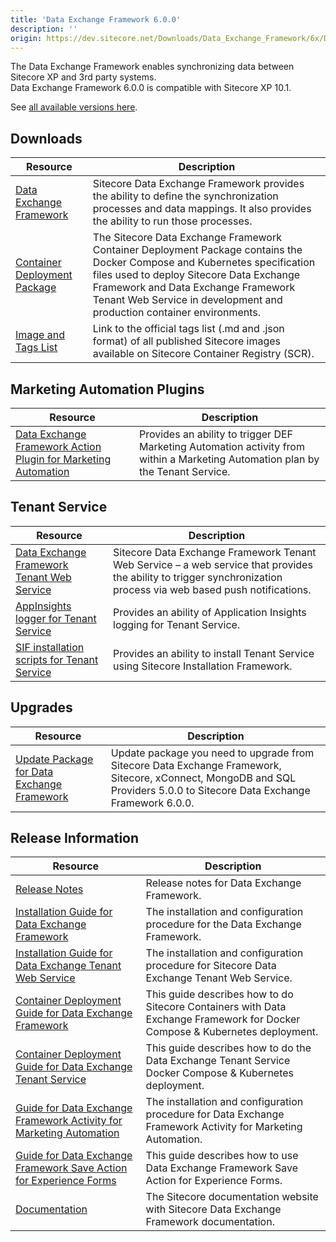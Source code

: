 ```yaml
---
title: 'Data Exchange Framework 6.0.0'
description: ''
origin: https://dev.sitecore.net/Downloads/Data_Exchange_Framework/6x/Data_Exchange_Framework_600
---
```


The Data Exchange Framework enables synchronizing data between Sitecore XP and 3rd party systems.\
Data Exchange Framework 6.0.0 is compatible with Sitecore XP 10.1.

See [all available versions here](/downloads/Data_Exchange_Framework).

## Downloads

| Resource                                                                                                                                                                                               | Description                                                                                                                                                                                                                                                                           |
| ------------------------------------------------------------------------------------------------------------------------------------------------------------------------------------------------------ | ------------------------------------------------------------------------------------------------------------------------------------------------------------------------------------------------------------------------------------------------------------------------------------- |
| [Data Exchange Framework](https://scdp.blob.core.windows.net/downloads/Data%20Exchange%20Framework/6x/Data%20Exchange%20Framework%20600/Secure/Data%20Exchange%20Framework%206.0.0%20rev.%2001537.zip) | Sitecore Data Exchange Framework provides the ability to define the synchronization processes and data mappings. It also provides the ability to run those processes.                                                                                                                 |
| [Container Deployment Package](https://github.com/Sitecore/container-deployment/releases/tag/def%2F6.0.0.01537.153)                                                                                    | The Sitecore Data Exchange Framework Container Deployment Package contains the Docker Compose and Kubernetes specification files used to deploy Sitecore Data Exchange Framework and Data Exchange Framework Tenant Web Service in development and production container environments. |
| [Image and Tags List](https://github.com/Sitecore/docker-images/tree/master/tags)                                                                                                                      | Link to the official tags list (.md and .json format) of all published Sitecore images available on Sitecore Container Registry (SCR).                                                                                                                                                |

## Marketing Automation Plugins

| Resource                                                                                                                                                                                                                                                                                                     | Description                                                                                                                     |
| ------------------------------------------------------------------------------------------------------------------------------------------------------------------------------------------------------------------------------------------------------------------------------------------------------------ | ------------------------------------------------------------------------------------------------------------------------------- |
| [Data Exchange Framework Action Plugin for Marketing Automation](https://scdp.blob.core.windows.net/downloads/Data%20Exchange%20Framework/6x/Data%20Exchange%20Framework%20600/Secure/Sitecore%20Data%20Exchange%20Framework%20Action%20Plugin%20for%20Marketing%20Automation%206.0.0-r01537.1182.scwdp.zip) | Provides an ability to trigger DEF Marketing Automation activity from within a Marketing Automation plan by the Tenant Service. |

## Tenant Service

| Resource                                                                                                                                                                                                                                                            | Description                                                                                                                                                        |
| ------------------------------------------------------------------------------------------------------------------------------------------------------------------------------------------------------------------------------------------------------------------- | ------------------------------------------------------------------------------------------------------------------------------------------------------------------ |
| [Data Exchange Framework Tenant Web Service](https://scdp.blob.core.windows.net/downloads/Data%20Exchange%20Framework/6x/Data%20Exchange%20Framework%20600/Secure/Sitecore%20Data%20Exchange%20Framework%20Tenant%20Web%20Service%206.0.0%20rev.%2001537.scwdp.zip) | Sitecore Data Exchange Framework Tenant Web Service – a web service that provides the ability to trigger synchronization process via web based push notifications. |
| [AppInsights logger for Tenant Service](https://scdp.blob.core.windows.net/downloads/Data%20Exchange%20Framework/6x/Data%20Exchange%20Framework%20600/Secure/AppInsights%20logger%20for%20Tenant%20Service%206.0.0%20rev.%2001537.scwdp.zip)                        | Provides an ability of Application Insights logging for Tenant Service.                                                                                            |
| [SIF installation scripts for Tenant Service](https://scdp.blob.core.windows.net/downloads/Data%20Exchange%20Framework/6x/Data%20Exchange%20Framework%20600/Secure/SIFInstallationScriptsforTenantService.zip)                                                      | Provides an ability to install Tenant Service using Sitecore Installation Framework.                                                                               |

## Upgrades

| Resource                                                                                                                                                                                                                                            | Description                                                                                                                                                              |
| --------------------------------------------------------------------------------------------------------------------------------------------------------------------------------------------------------------------------------------------------- | ------------------------------------------------------------------------------------------------------------------------------------------------------------------------ |
| [Update Package for Data Exchange Framework](<https://scdp.blob.core.windows.net/downloads/Data%20Exchange%20Framework/6x/Data%20Exchange%20Framework%20600/Secure/Data%20Exchange%20Framework%20(update%20package)%206.0.0%20rev.%2001537.update>) | Update package you need to upgrade from Sitecore Data Exchange Framework, Sitecore, xConnect, MongoDB and SQL Providers 5.0.0 to Sitecore Data Exchange Framework 6.0.0. |

## Release Information

| Resource                                                                                                                                                                                                                                                             | Description                                                                                                                 |
| -------------------------------------------------------------------------------------------------------------------------------------------------------------------------------------------------------------------------------------------------------------------- | --------------------------------------------------------------------------------------------------------------------------- |
| [Release Notes](/downloads/Data_Exchange_Framework/6x/Data_Exchange_Framework_600/Release_Notes)                                                                                                                                                                     | Release notes for Data Exchange Framework.                                                                                  |
| [Installation Guide for Data Exchange Framework](https://scdp.blob.core.windows.net/downloads/Data%20Exchange%20Framework/6x/Data%20Exchange%20Framework%20600/Secure/Data_Exchange_Framework_6_0_Installation_Guide-en.pdf)                                         | The installation and configuration procedure for the Data Exchange Framework.                                               |
| [Installation Guide for Data Exchange Tenant Web Service](https://scdp.blob.core.windows.net/downloads/Data%20Exchange%20Framework/6x/Data%20Exchange%20Framework%20600/Secure/Data_Exchange_Framework_6_0_Tenant_Web_Service_Installation_Guide-en.pdf)             | The installation and configuration procedure for Sitecore Data Exchange Tenant Web Service.                                 |
| [Container Deployment Guide for Data Exchange Framework](https://scdp.blob.core.windows.net/downloads/Data%20Exchange%20Framework/6x/Data%20Exchange%20Framework%20600/Secure/Data_Exchange_Framework_6_0_container_deployment_guide-en.pdf)                         | This guide describes how to do Sitecore Containers with Data Exchange Framework for Docker Compose & Kubernetes deployment. |
| [Container Deployment Guide for Data Exchange Tenant Service](https://scdp.blob.core.windows.net/downloads/Data%20Exchange%20Framework/6x/Data%20Exchange%20Framework%20600/Secure/Data_Exchange_Framework_6_0_Tenant_Web_Service_Container_Deployment_Guide-en.pdf) | This guide describes how to do the Data Exchange Tenant Service Docker Compose & Kubernetes deployment.                     |
| [Guide for Data Exchange Framework Activity for Marketing Automation](https://doc.sitecore.com/developers/def/60/data-exchange-framework/en/activity-for-marketing-automation.html)                                                                                  | The installation and configuration procedure for Data Exchange Framework Activity for Marketing Automation.                 |
| [Guide for Data Exchange Framework Save Action for Experience Forms](https://doc.sitecore.com/developers/def/60/data-exchange-framework/en/save-action-for-experience-forms.html)                                                                                    | This guide describes how to use Data Exchange Framework Save Action for Experience Forms.                                   |
| [Documentation](https://doc.sitecore.com/developers/def/60/data-exchange-framework/en/index-en.html)                                                                                                                                                                 | The Sitecore documentation website with Sitecore Data Exchange Framework documentation.                                     |

